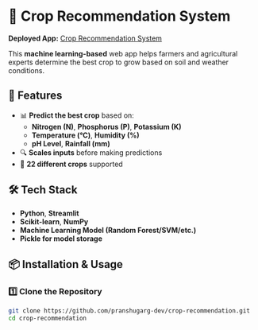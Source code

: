 # 🌾 Crop Recommendation System

**Deployed App:** [Crop Recommendation System](https://crop-recommendation-pranshugarg-dev.streamlit.app/)

This **machine learning-based** web app helps farmers and agricultural experts determine the best crop to grow based on soil and weather conditions.

## 🚀 Features

- 📊 **Predict the best crop** based on:
  - **Nitrogen (N)**, **Phosphorus (P)**, **Potassium (K)**
  - **Temperature (°C)**, **Humidity (%)**
  - **pH Level**, **Rainfall (mm)**
- 🔍 **Scales inputs** before making predictions
- 🌱 **22 different crops** supported

## 🛠 Tech Stack

- **Python**, **Streamlit**
- **Scikit-learn**, **NumPy**
- **Machine Learning Model (Random Forest/SVM/etc.)**
- **Pickle for model storage**

## 📦 Installation & Usage

### 1️⃣ Clone the Repository
```sh
git clone https://github.com/pranshugarg-dev/crop-recommendation.git
cd crop-recommendation
